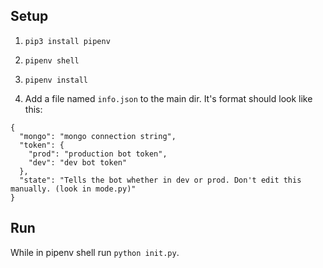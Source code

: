 ## Setup

1. `pip3 install pipenv`

2. `pipenv shell`

3. `pipenv install`

4. Add a file named `info.json` to the main dir. It's format should look like this:

```
{
  "mongo": "mongo connection string",
  "token": {
    "prod": "production bot token",
    "dev": "dev bot token"
  },
  "state": "Tells the bot whether in dev or prod. Don't edit this manually. (look in mode.py)"
}
```

## Run

While in pipenv shell run `python init.py`.


